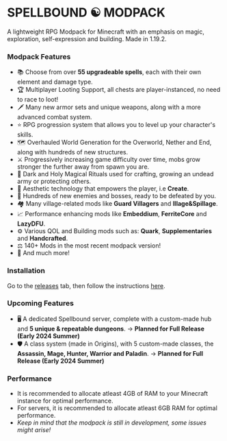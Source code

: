 # **SPELLBOUND ☯ MODPACK**
A lightweight RPG Modpack for Minecraft with an emphasis on magic, exploration, self-expression and building. Made in 1.19.2.

### Modpack Features
- 📚 Choose from over **55 upgradeable spells**, each with their own element and damage type.
- 🏆 Multiplayer Looting Support, all chests are player-instanced, no need to race to loot!
- 🗡️ Many new armor sets and unique weapons, along with a more advanced combat system.
- ⭐ RPG progression system that allows you to level up your character's skills.
- 🗺️ Overhauled World Generation for the Overworld, Nether and End, along with hundreds of new structures.
- ⚔️ Progressively increasing game difficulty over time, mobs grow stronger the further away from spawn you are.
- 💎 Dark and Holy Magical Rituals used for crafting, growing an undead army or protecting others.
- 🧰 Aesthetic technology that empowers the player, i.e **Create**.
- 🏹 Hundreds of new enemies and bosses, ready to be defeated by you.
- 🏘️ Many village-related mods like **Guard Villagers** and **Illage&Spillage**.
- 📈 Performance enhancing mods like **Embeddium**, **FerriteCore** and **LazyDFU**.
- ⚙️ Various QOL and Building mods such as: **Quark**, **Supplementaries** and **Handcrafted**.
- ⚖️ 140+ Mods in the most recent modpack version!
- 🚀 And much more!

### Installation
Go to the [releases](https://github.com/Karmabound/spellbound-modpack/releases) tab, then follow the instructions [here](https://pastebin.com/fih4xNxq).

### Upcoming Features
- 🖥️ A dedicated Spellbound server, complete with a custom-made hub and **5 unique & repeatable dungeons**. -> **Planned for Full Release (Early 2024 Summer)**
- 🛡️ A class system (made in Origins), with 5 custom-made classes, the **Assassin, Mage, Hunter, Warrior and Paladin**. -> **Planned for Full Release (Early 2024 Summer)**

### Performance
- It is recommended to allocate atleast 4GB of RAM to your Minecraft instance for optimal performance.
- For servers, it is recommended to allocate atleast 6GB RAM for optimal performance.
- *Keep in mind that the modpack is still in development, some issues might arise!*
